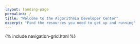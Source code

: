 ```yaml
---
layout: landing-page
permalink: /
title: "Welcome to the Algorithmia Developer Center"
excerpt: "Find the resources you need to get up and running"
---
```


<div class="tiles">
{% include navigation-grid.html %}
</div><!-- /.tiles -->
